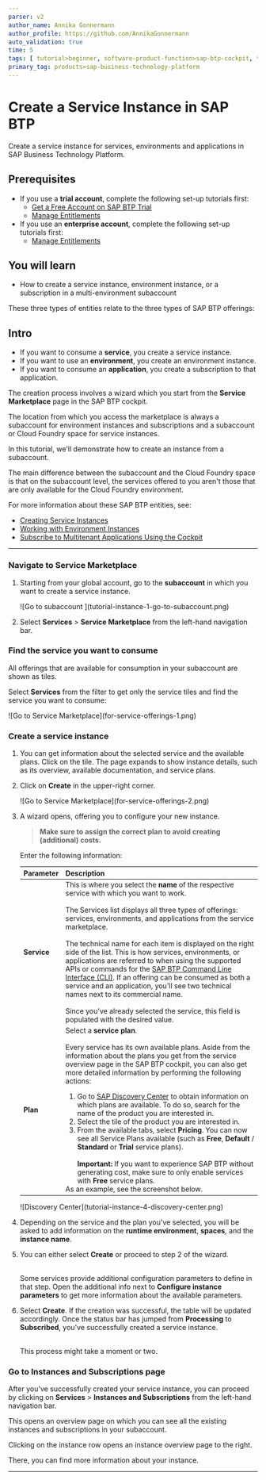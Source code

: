 ```yaml
---
parser: v2
author_name: Annika Gonnermann
author_profile: https://github.com/AnnikaGonnermann
auto_validation: true
time: 5
tags: [ tutorial>beginner, software-product-function>sap-btp-cockpit, topic>cloud]
primary_tag: products>sap-business-technology-platform
---
```


# Create a Service Instance in SAP BTP
<!-- description --> Create a service instance for services, environments and applications in SAP Business Technology Platform.

## Prerequisites
 - If you use a **trial account**, complete the following set-up tutorials first:
    - [Get a Free Account on SAP BTP Trial](hcp-create-trial-account)
    - [Manage Entitlements](cp-trial-entitlements)
 - If you use an **enterprise account**, complete the following set-up tutorials first:
    - [Manage Entitlements](cp-trial-entitlements)

## You will learn
  - How to create a service instance, environment instance, or a subscription in a multi-environment subaccount  

 These three types of entities relate to the three types of SAP BTP offerings:

## Intro
- If you want to consume a **service**, you create a service instance.
- If you want to use an **environment**, you create an environment instance.
- If you want to consume an **application**, you create a subscription to that application.

 The creation process involves a wizard which you start from the **Service Marketplace** page in the SAP BTP cockpit.

 The location from which you access the marketplace is always a subaccount for environment instances and subscriptions and a subaccount or Cloud Foundry space for service instances.

 In this tutorial, we'll demonstrate how to create an instance from a subaccount.

 The main difference between the subaccount and the Cloud Foundry space is that on the subaccount level, the services offered to you aren't those that are only available for the Cloud Foundry environment.

For more information about these SAP BTP entities, see:

- [Creating Service Instances](https://help.sap.com/viewer/09cc82baadc542a688176dce601398de/Cloud/en-US/fad874a99a434ae58c59d7340a528bdc.html)
- [Working with Environment Instances](https://help.sap.com/viewer/09cc82baadc542a688176dce601398de/Cloud/en-US/1d6897d22f90443c8a3f9f6c8bb41bb8.html)
- [Subscribe to Multitenant Applications Using the Cockpit](https://help.sap.com/viewer/65de2977205c403bbc107264b8eccf4b/Cloud/en-US/7a3e39622be14413b2a4df7c02ca1170.html)

---

### Navigate to Service Marketplace



1. Starting from your global account, go to the **subaccount** in which you want to create a service instance.

      <!-- border -->![Go to subaccount ](tutorial-instance-1-go-to-subaccount.png)

2. Select **Services** > **Service Marketplace** from the left-hand navigation bar.





### Find the service you want to consume


All offerings that are available for consumption in your subaccount are shown as tiles.

Select **Services** from the filter to get only the service tiles and find the service you want to consume:

<!-- border -->![Go to Service Marketplace](for-service-offerings-1.png)




### Create a service instance


1. You can get information about the selected service and the available plans. Click on the tile. The page expands to show instance details, such as its overview, available documentation, and service plans.

2. Click on **Create** in the upper-right corner.

    <!-- border -->![Go to Service Marketplace](for-service-offerings-2.png)

3. A wizard opens, offering you to configure your new instance.

    > **Make sure to assign the correct plan to avoid creating (additional) costs.** 

    Enter the following information:

    |  Parameter      | Description
    |  :------------- | :-------------
    |  **Service**    | This is where you select the **name** of the respective service with which you want to work. <div>&nbsp;</div>The Services list displays all three types of offerings: services, environments, and applications from the service marketplace.<div>&nbsp;</div>The technical name for each item is displayed on the right side of the list. This is how services, environments, or applications are referred to when using the supported APIs or commands for the [SAP BTP Command Line Interface (CLI)](cp-sapcp-getstarted). If an offering can be consumed as both a service and an application, you'll see two technical names next to its commercial name.<div>&nbsp;</div>Since you've already selected the service, this field is populated with the desired value.
    |  **Plan**          | Select a **service plan**.<div>&nbsp;</div> Every service has its own available plans. Aside from the information about the plans you get from the service overview page in the SAP BTP cockpit, you can also get more detailed information by performing the following actions:<div><ol><li>Go to [SAP Discovery Center](https://discovery-center.cloud.sap/) to obtain information on which plans are available. To do so, search for the name of the product you are interested in.</li><li>Select the tile of the product you are interested in.</li><li>From the available tabs, select **Pricing**. You can now see all Service Plans available (such as **Free**, **Default** / **Standard** or **Trial** service plans). <div>&nbsp;</div> **Important:** If you want to experience SAP BTP without generating cost, make sure to only enable services with **Free** service plans.</li></ol>As an example, see the screenshot below.</div>

    <!-- border -->![Discovery Center](tutorial-instance-4-discovery-center.png)

4. Depending on the service and the plan you've selected, you will be asked to add information on the **runtime environment**, **spaces**, and the **instance name**.

5. You can either select **Create** or proceed to step 2 of the wizard.<div>&nbsp;</div>Some services provide additional configuration parameters to define in that step. Open the additional info next to **Configure instance parameters** to get more information about the available parameters.

6. Select **Create**. If the creation was successful, the table will be updated accordingly. Once the status bar has jumped from **Processing** to **Subscribed**, you've successfully created a service instance.<div>&nbsp;</div>This process might take a moment or two.




### Go to Instances and Subscriptions page


After you've successfully created your service instance, you can proceed by clicking on **Services** > **Instances and Subscriptions** from the left-hand navigation bar.

This opens an overview page on which you can see all the existing instances and subscriptions in your subaccount.

Clicking on the instance row opens an instance overview page to the right.

There, you can find more information about your instance.

---
